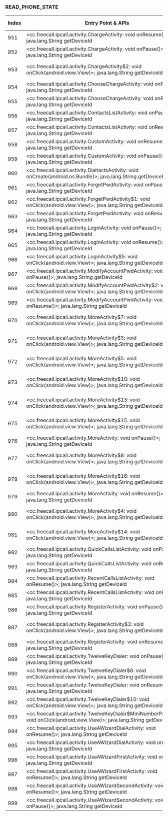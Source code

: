 ### READ_PHONE_STATE
| Index | Entry Point & APIs | Screen shot | Resource id | Label |
| ------------- | ------------- | ------------- |-------------|-------------|
| 951 | <cc.freecall.ipcall.activity.ChargeActivity: void onResume()>; java.lang.String getDeviceId | ![](D:\COSMOS\output\py\Drebin\VirusShare_Android_20130506\VirusShare_fcabb072d0470d1ce7e9cb452a3b2226\cc.freecall.ipcall.activity.ChargeActivity.png) |  | |
| 952 | <cc.freecall.ipcall.activity.ChargeActivity: void onPause()>; java.lang.String getDeviceId | ![](D:\COSMOS\output\py\Drebin\VirusShare_Android_20130506\VirusShare_fcabb072d0470d1ce7e9cb452a3b2226\cc.freecall.ipcall.activity.ChargeActivity.png) |  | |
| 953 | <cc.freecall.ipcall.activity.ChargeActivity$2: void onClick(android.view.View)>; java.lang.String getDeviceId | ![](D:\COSMOS\output\py\Drebin\VirusShare_Android_20130506\VirusShare_fcabb072d0470d1ce7e9cb452a3b2226\cc.freecall.ipcall.activity.ChargeActivity.png) | {'2131427345': <sensitive_component.SensitiveComponent.SensitiveView object at 0x000001C6AD761F28>} | |
| 954 | <cc.freecall.ipcall.activity.ChooseChargeActivity: void onPause()>; java.lang.String getDeviceId | ![](D:\COSMOS\output\py\Drebin\VirusShare_Android_20130506\VirusShare_fcabb072d0470d1ce7e9cb452a3b2226\cc.freecall.ipcall.activity.ChooseChargeActivity.png) |  | |
| 955 | <cc.freecall.ipcall.activity.ChooseChargeActivity: void onResume()>; java.lang.String getDeviceId | ![](D:\COSMOS\output\py\Drebin\VirusShare_Android_20130506\VirusShare_fcabb072d0470d1ce7e9cb452a3b2226\cc.freecall.ipcall.activity.ChooseChargeActivity.png) |  | |
| 956 | <cc.freecall.ipcall.activity.ContactsListActivity: void onPause()>; java.lang.String getDeviceId | ![](D:\COSMOS\output\py\Drebin\VirusShare_Android_20130506\VirusShare_fcabb072d0470d1ce7e9cb452a3b2226\cc.freecall.ipcall.activity.ContactsListActivity.png) |  | |
| 957 | <cc.freecall.ipcall.activity.ContactsListActivity: void onResume()>; java.lang.String getDeviceId | ![](D:\COSMOS\output\py\Drebin\VirusShare_Android_20130506\VirusShare_fcabb072d0470d1ce7e9cb452a3b2226\cc.freecall.ipcall.activity.ContactsListActivity.png) |  | |
| 958 | <cc.freecall.ipcall.activity.CustomActivity: void onResume()>; java.lang.String getDeviceId | ![](D:\COSMOS\output\py\Drebin\VirusShare_Android_20130506\VirusShare_20fd327f999e00dce55ffa8712aa99da\cc.freecall.ipcall.activity.CustomActivity.png) |  | |
| 959 | <cc.freecall.ipcall.activity.CustomActivity: void onPause()>; java.lang.String getDeviceId | ![](D:\COSMOS\output\py\Drebin\VirusShare_Android_20130506\VirusShare_20fd327f999e00dce55ffa8712aa99da\cc.freecall.ipcall.activity.CustomActivity.png) |  | |
| 960 | <cc.freecall.ipcall.activity.DialtactsActivity: void onCreate(android.os.Bundle)>; java.lang.String getDeviceId | ![](D:\COSMOS\output\py\Drebin\VirusShare_Android_20130506\VirusShare_fcabb072d0470d1ce7e9cb452a3b2226\cc.freecall.ipcall.activity.DialtactsActivity.png) |  | |
| 961 | <cc.freecall.ipcall.activity.ForgetPwdActivity: void onPause()>; java.lang.String getDeviceId | ![](D:\COSMOS\output\py\Drebin\VirusShare_Android_20130506\VirusShare_fcabb072d0470d1ce7e9cb452a3b2226\cc.freecall.ipcall.activity.ForgetPwdActivity.png) |  | |
| 962 | <cc.freecall.ipcall.activity.ForgetPwdActivity$1: void onClick(android.view.View)>; java.lang.String getDeviceId | ![](D:\COSMOS\output\py\Drebin\VirusShare_Android_20130506\VirusShare_fcabb072d0470d1ce7e9cb452a3b2226\cc.freecall.ipcall.activity.ForgetPwdActivity.png) |  | |
| 963 | <cc.freecall.ipcall.activity.ForgetPwdActivity: void onResume()>; java.lang.String getDeviceId | ![](D:\COSMOS\output\py\Drebin\VirusShare_Android_20130506\VirusShare_fcabb072d0470d1ce7e9cb452a3b2226\cc.freecall.ipcall.activity.ForgetPwdActivity.png) |  | |
| 964 | <cc.freecall.ipcall.activity.LoginActivity: void onPause()>; java.lang.String getDeviceId | ![](D:\COSMOS\output\py\Drebin\VirusShare_Android_20130506\VirusShare_fcabb072d0470d1ce7e9cb452a3b2226\cc.freecall.ipcall.activity.LoginActivity.png) |  | |
| 965 | <cc.freecall.ipcall.activity.LoginActivity: void onResume()>; java.lang.String getDeviceId | ![](D:\COSMOS\output\py\Drebin\VirusShare_Android_20130506\VirusShare_fcabb072d0470d1ce7e9cb452a3b2226\cc.freecall.ipcall.activity.LoginActivity.png) |  | |
| 966 | <cc.freecall.ipcall.activity.LoginActivity$5: void onClick(android.view.View)>; java.lang.String getDeviceId | ![](D:\COSMOS\output\py\Drebin\VirusShare_Android_20130506\VirusShare_fcabb072d0470d1ce7e9cb452a3b2226\cc.freecall.ipcall.activity.LoginActivity.png) |  | |
| 967 | <cc.freecall.ipcall.activity.ModifyAccountPwdActivity: void onPause()>; java.lang.String getDeviceId | ![](D:\COSMOS\output\py\Drebin\VirusShare_Android_20130506\VirusShare_fcabb072d0470d1ce7e9cb452a3b2226\cc.freecall.ipcall.activity.ModifyAccountPwdActivity.png) |  | |
| 968 | <cc.freecall.ipcall.activity.ModifyAccountPwdActivity$2: void onClick(android.view.View)>; java.lang.String getDeviceId | ![](D:\COSMOS\output\py\Drebin\VirusShare_Android_20130506\VirusShare_fcabb072d0470d1ce7e9cb452a3b2226\cc.freecall.ipcall.activity.ModifyAccountPwdActivity.png) |  | |
| 969 | <cc.freecall.ipcall.activity.ModifyAccountPwdActivity: void onResume()>; java.lang.String getDeviceId | ![](D:\COSMOS\output\py\Drebin\VirusShare_Android_20130506\VirusShare_fcabb072d0470d1ce7e9cb452a3b2226\cc.freecall.ipcall.activity.ModifyAccountPwdActivity.png) |  | |
| 970 | <cc.freecall.ipcall.activity.MoreActivity$7: void onClick(android.view.View)>; java.lang.String getDeviceId | ![](D:\COSMOS\output\py\Drebin\VirusShare_Android_20130506\VirusShare_fcabb072d0470d1ce7e9cb452a3b2226\cc.freecall.ipcall.activity.MoreActivity.png) | {'2131427395': <sensitive_component.SensitiveComponent.SensitiveView object at 0x000001C6AD5046A0>} | |
| 971 | <cc.freecall.ipcall.activity.MoreActivity$3: void onClick(android.view.View)>; java.lang.String getDeviceId | ![](D:\COSMOS\output\py\Drebin\VirusShare_Android_20130506\VirusShare_fcabb072d0470d1ce7e9cb452a3b2226\cc.freecall.ipcall.activity.MoreActivity.png) | {'2131427384': <sensitive_component.SensitiveComponent.SensitiveView object at 0x000001C6AD504DD8>} | |
| 972 | <cc.freecall.ipcall.activity.MoreActivity$5: void onClick(android.view.View)>; java.lang.String getDeviceId | ![](D:\COSMOS\output\py\Drebin\VirusShare_Android_20130506\VirusShare_fcabb072d0470d1ce7e9cb452a3b2226\cc.freecall.ipcall.activity.MoreActivity.png) | {'2131427386': <sensitive_component.SensitiveComponent.SensitiveView object at 0x000001C6AD504588>} | |
| 973 | <cc.freecall.ipcall.activity.MoreActivity$10: void onClick(android.view.View)>; java.lang.String getDeviceId | ![](D:\COSMOS\output\py\Drebin\VirusShare_Android_20130506\VirusShare_fcabb072d0470d1ce7e9cb452a3b2226\cc.freecall.ipcall.activity.MoreActivity.png) | {'2131427388': <sensitive_component.SensitiveComponent.SensitiveView object at 0x000001C6AD504898>} | |
| 974 | <cc.freecall.ipcall.activity.MoreActivity$13: void onClick(android.view.View)>; java.lang.String getDeviceId | ![](D:\COSMOS\output\py\Drebin\VirusShare_Android_20130506\VirusShare_fcabb072d0470d1ce7e9cb452a3b2226\cc.freecall.ipcall.activity.MoreActivity.png) | {'2131427391': <sensitive_component.SensitiveComponent.SensitiveView object at 0x000001C6ADB44048>} | |
| 975 | <cc.freecall.ipcall.activity.MoreActivity$15: void onClick(android.view.View)>; java.lang.String getDeviceId | ![](D:\COSMOS\output\py\Drebin\VirusShare_Android_20130506\VirusShare_fcabb072d0470d1ce7e9cb452a3b2226\cc.freecall.ipcall.activity.MoreActivity.png) | {'2131427393': <sensitive_component.SensitiveComponent.SensitiveView object at 0x000001C6AD5047B8>} | |
| 976 | <cc.freecall.ipcall.activity.MoreActivity: void onPause()>; java.lang.String getDeviceId | ![](D:\COSMOS\output\py\Drebin\VirusShare_Android_20130506\VirusShare_fcabb072d0470d1ce7e9cb452a3b2226\cc.freecall.ipcall.activity.MoreActivity.png) |  | |
| 977 | <cc.freecall.ipcall.activity.MoreActivity$8: void onClick(android.view.View)>; java.lang.String getDeviceId | ![](D:\COSMOS\output\py\Drebin\VirusShare_Android_20130506\VirusShare_fcabb072d0470d1ce7e9cb452a3b2226\cc.freecall.ipcall.activity.MoreActivity.png) | {'2131427396': <sensitive_component.SensitiveComponent.SensitiveView object at 0x000001C6ADB44DA0>} | |
| 978 | <cc.freecall.ipcall.activity.MoreActivity$16: void onClick(android.view.View)>; java.lang.String getDeviceId | ![](D:\COSMOS\output\py\Drebin\VirusShare_Android_20130506\VirusShare_fcabb072d0470d1ce7e9cb452a3b2226\cc.freecall.ipcall.activity.MoreActivity.png) | {'2131427397': <sensitive_component.SensitiveComponent.SensitiveView object at 0x000001C6ADB44160>} | |
| 979 | <cc.freecall.ipcall.activity.MoreActivity: void onResume()>; java.lang.String getDeviceId | ![](D:\COSMOS\output\py\Drebin\VirusShare_Android_20130506\VirusShare_fcabb072d0470d1ce7e9cb452a3b2226\cc.freecall.ipcall.activity.MoreActivity.png) |  | |
| 980 | <cc.freecall.ipcall.activity.MoreActivity$4: void onClick(android.view.View)>; java.lang.String getDeviceId | ![](D:\COSMOS\output\py\Drebin\VirusShare_Android_20130506\VirusShare_fcabb072d0470d1ce7e9cb452a3b2226\cc.freecall.ipcall.activity.MoreActivity.png) | {'2131427385': <sensitive_component.SensitiveComponent.SensitiveView object at 0x000001C6ADB440F0>} | |
| 981 | <cc.freecall.ipcall.activity.MoreActivity$14: void onClick(android.view.View)>; java.lang.String getDeviceId | ![](D:\COSMOS\output\py\Drebin\VirusShare_Android_20130506\VirusShare_fcabb072d0470d1ce7e9cb452a3b2226\cc.freecall.ipcall.activity.MoreActivity.png) | {'2131427392': <sensitive_component.SensitiveComponent.SensitiveView object at 0x000001C6ADB44080>} | |
| 982 | <cc.freecall.ipcall.activity.QuickCallsListActivity: void onPause()>; java.lang.String getDeviceId | ![](D:\COSMOS\output\py\Drebin\VirusShare_Android_20130506\VirusShare_fcabb072d0470d1ce7e9cb452a3b2226\cc.freecall.ipcall.activity.QuickCallsListActivity.png) |  | |
| 983 | <cc.freecall.ipcall.activity.QuickCallsListActivity: void onResume()>; java.lang.String getDeviceId | ![](D:\COSMOS\output\py\Drebin\VirusShare_Android_20130506\VirusShare_fcabb072d0470d1ce7e9cb452a3b2226\cc.freecall.ipcall.activity.QuickCallsListActivity.png) |  | |
| 984 | <cc.freecall.ipcall.activity.RecentCallsListActivity: void onResume()>; java.lang.String getDeviceId | ![](D:\COSMOS\output\py\Drebin\VirusShare_Android_20130506\VirusShare_fcabb072d0470d1ce7e9cb452a3b2226\cc.freecall.ipcall.activity.RecentCallsListActivity.png) |  | |
| 985 | <cc.freecall.ipcall.activity.RecentCallsListActivity: void onPause()>; java.lang.String getDeviceId | ![](D:\COSMOS\output\py\Drebin\VirusShare_Android_20130506\VirusShare_fcabb072d0470d1ce7e9cb452a3b2226\cc.freecall.ipcall.activity.RecentCallsListActivity.png) |  | |
| 986 | <cc.freecall.ipcall.activity.RegisterActivity: void onPause()>; java.lang.String getDeviceId | ![](D:\COSMOS\output\py\Drebin\VirusShare_Android_20130506\VirusShare_fcabb072d0470d1ce7e9cb452a3b2226\cc.freecall.ipcall.activity.RegisterActivity.png) |  | |
| 987 | <cc.freecall.ipcall.activity.RegisterActivity$3: void onClick(android.view.View)>; java.lang.String getDeviceId | ![](D:\COSMOS\output\py\Drebin\VirusShare_Android_20130506\VirusShare_fcabb072d0470d1ce7e9cb452a3b2226\cc.freecall.ipcall.activity.RegisterActivity.png) | {'2131427404': <sensitive_component.SensitiveComponent.SensitiveView object at 0x000001C6AD5840B8>} | |
| 988 | <cc.freecall.ipcall.activity.RegisterActivity: void onResume()>; java.lang.String getDeviceId | ![](D:\COSMOS\output\py\Drebin\VirusShare_Android_20130506\VirusShare_fcabb072d0470d1ce7e9cb452a3b2226\cc.freecall.ipcall.activity.RegisterActivity.png) |  | |
| 989 | <cc.freecall.ipcall.activity.TwelveKeyDialer: void onPause()>; java.lang.String getDeviceId | ![](D:\COSMOS\output\py\Drebin\VirusShare_Android_20130506\VirusShare_fcabb072d0470d1ce7e9cb452a3b2226\cc.freecall.ipcall.activity.TwelveKeyDialer.png) |  | |
| 990 | <cc.freecall.ipcall.activity.TwelveKeyDialer$8: void onClick(android.view.View)>; java.lang.String getDeviceId | ![](D:\COSMOS\output\py\Drebin\VirusShare_Android_20130506\VirusShare_fcabb072d0470d1ce7e9cb452a3b2226\cc.freecall.ipcall.activity.TwelveKeyDialer.png) |  | |
| 991 | <cc.freecall.ipcall.activity.TwelveKeyDialer: void onResume()>; java.lang.String getDeviceId | ![](D:\COSMOS\output\py\Drebin\VirusShare_Android_20130506\VirusShare_fcabb072d0470d1ce7e9cb452a3b2226\cc.freecall.ipcall.activity.TwelveKeyDialer.png) |  | |
| 992 | <cc.freecall.ipcall.activity.TwelveKeyDialer$10: void onClick(android.view.View)>; java.lang.String getDeviceId | ![](D:\COSMOS\output\py\Drebin\VirusShare_Android_20130506\VirusShare_fcabb072d0470d1ce7e9cb452a3b2226\cc.freecall.ipcall.activity.TwelveKeyDialer.png) |  | |
| 993 | <cc.freecall.ipcall.activity.TwelveKeyDialer$MiniNumberPadAdapter: void onClick(android.view.View)>; java.lang.String getDeviceId | ![](D:\COSMOS\output\py\Drebin\VirusShare_Android_20130506\VirusShare_fcabb072d0470d1ce7e9cb452a3b2226\cc.freecall.ipcall.activity.TwelveKeyDialer.png) |  | |
| 994 | <cc.freecall.ipcall.activity.UseAWizardDialActivity: void onResume()>; java.lang.String getDeviceId | ![](D:\COSMOS\output\py\Drebin\VirusShare_Android_20130506\VirusShare_fcabb072d0470d1ce7e9cb452a3b2226\cc.freecall.ipcall.activity.UseAWizardDialActivity.png) |  | |
| 995 | <cc.freecall.ipcall.activity.UseAWizardDialActivity: void onPause()>; java.lang.String getDeviceId | ![](D:\COSMOS\output\py\Drebin\VirusShare_Android_20130506\VirusShare_fcabb072d0470d1ce7e9cb452a3b2226\cc.freecall.ipcall.activity.UseAWizardDialActivity.png) |  | |
| 996 | <cc.freecall.ipcall.activity.UseAWizardFirstActivity: void onPause()>; java.lang.String getDeviceId | ![](D:\COSMOS\output\py\Drebin\VirusShare_Android_20130506\VirusShare_fcabb072d0470d1ce7e9cb452a3b2226\cc.freecall.ipcall.activity.UseAWizardFirstActivity.png) |  | |
| 997 | <cc.freecall.ipcall.activity.UseAWizardFirstActivity: void onResume()>; java.lang.String getDeviceId | ![](D:\COSMOS\output\py\Drebin\VirusShare_Android_20130506\VirusShare_fcabb072d0470d1ce7e9cb452a3b2226\cc.freecall.ipcall.activity.UseAWizardFirstActivity.png) |  | |
| 998 | <cc.freecall.ipcall.activity.UseAWizardSecondActivity: void onResume()>; java.lang.String getDeviceId | ![](D:\COSMOS\output\py\Drebin\VirusShare_Android_20130506\VirusShare_fcabb072d0470d1ce7e9cb452a3b2226\cc.freecall.ipcall.activity.UseAWizardSecondActivity.png) |  | |
| 999 | <cc.freecall.ipcall.activity.UseAWizardSecondActivity: void onPause()>; java.lang.String getDeviceId | ![](D:\COSMOS\output\py\Drebin\VirusShare_Android_20130506\VirusShare_fcabb072d0470d1ce7e9cb452a3b2226\cc.freecall.ipcall.activity.UseAWizardSecondActivity.png) |  | |

